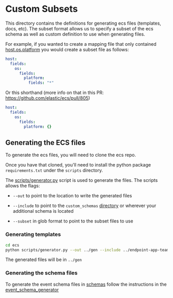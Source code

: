 # Custom Subsets

This directory contains the definitions for generating ecs files (templates, docs, etc). The subset format allows us to
specify a subset of the ecs schema as well as custom definition to use when generating files.

For example, if you wanted to create a mapping file that only contained [host.os.platform](https://github.com/elastic/ecs/blob/master/schemas/os.yml#L16)
you would create a subset file as follows:

```yml
host:
  fields:
    os:
      fields:
        platform:
          fields: "*"
```

Or this shorthand (more info on that in this PR: <https://github.com/elastic/ecs/pull/805>)

```yml
host:
  fields:
    os:
      fields:
        platform: {}
```

## Generating the ECS files

To generate the ecs files, you will need to clone the ecs repo.

Once you have that cloned, you'll need to install the python package `requirements.txt` under the `scripts` directory.

The [scripts/generator.py](https://github.com/elastic/ecs/blob/master/scripts/generator.py) script is used to generate
the files. The scripts allows the flags:

- `--out` to point to the location to write the generated files

- `--include` to point to the `custom_schemas` [directory](../custom_schemas) or wherever your additional schema is located

- `--subset` in glob format to point to the subset files to use

### Generating templates

```bash
cd ecs
python scripts/generator.py --out ../gen --include ../endpoint-app-team/custom_schemas --subset ../endpoint-app-team/custom_subsets/elastic_endpoint/events/*
```

The generated files will be in `../gen`

### Generating the schema files

To generate the event schema files in [schemas](../schemas/v1) follow the instructions in the [event_schema_generator](../scripts/event_schema_generator/README.md)
